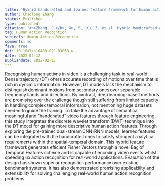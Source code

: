 ```yaml
---
title: 'Hybrid handcrafted and learned feature framework for human action recognition'
author: Chaolong Zhang
status: Published
type: published
citation: "<b>Zhang, C.</b>, Xu, Y., Xu, Z. et al. Hybrid handcrafted and learned feature framework for human action recognition. Appl Intell (2022)."
tag: Human Action Recogntion
subjects: Human Action Recogntion
comments: no
fave: true
doi: 10.1007/s10489-021-03068-w
date: 2022-02-12
publishdate: 2022-02-12
---
```


Recognising human actions in video is a challenging task in real-world. Dense trajectory (DT) offers accurate recording of motions over time that is rich in dynamic information. However, DT models lack the mechanism to distinguish dominant motions from secondary ones over separable frequency bands and directions. By contrast, deep learning-based methods are promising over the challenge though still suffering from limited capacity in handling complex temporal information, not mentioning huge datasets needed to guide the training. To take the advantage of semantical meaningful and “handcrafted” video features through feature engineering, this study integrates the discrete wavelet transform (DWT) technique into the DT model for gaining more descriptive human action features. Through exploring the pre-trained dual-stream CNN-RNN models, learned features can be integrated with the handcrafted ones to satisfy stringent analytical requirements within the spatial-temporal domain. This hybrid feature framework generates efficient Fisher Vectors through a novel Bag of Temporal Features scheme and is capable of encoding video events whilst speeding up action recognition for real-world applications. Evaluation of the design has shown superior recognition performance over existing benchmark systems. It has also demonstrated promising applicability and extensibility for solving challenging real-world human action recognition problems.
